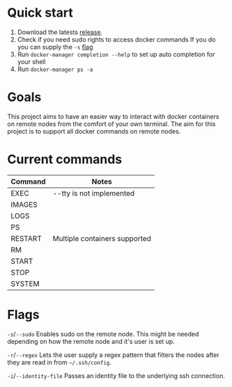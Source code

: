 # Quick start

1. Download the latests [release](https://github.com/MitchellBerend/docker-manager/releases).
2. Check if you need sudo rights to access docker commands
    If you do you can supply the `-s` [flag](#Flags)
3. Run `docker-manager completion --help` to set up auto completion for your
shell
4. Run `docker-manager ps -a`


# Goals
This project aims to have an easier way to interact with docker containers on
remote nodes from the comfort of your own terminal. The aim for this project is
to support all docker commands on remote nodes.


# Current commands

| Command  | Notes                         |
|----------|-------------------------------|
| EXEC     | --tty is not implemented      |
| IMAGES   |                               |
| LOGS     |                               |
| PS       |                               |
| RESTART  | Multiple containers supported |
| RM       |                               |
| START    |                               |
| STOP     |                               |
| SYSTEM   |                               |


# Flags

`-s`/`--sudo` Enables sudo on the remote node. This might be needed depending on
how the remote node and it's user is set up.

`-r`/`--regex` Lets the user supply a regex pattern that filters the nodes after
they are read in from `~/.ssh/config`.

`-i`/`--identity-file` Passes an identity file to the underlying ssh connection.
